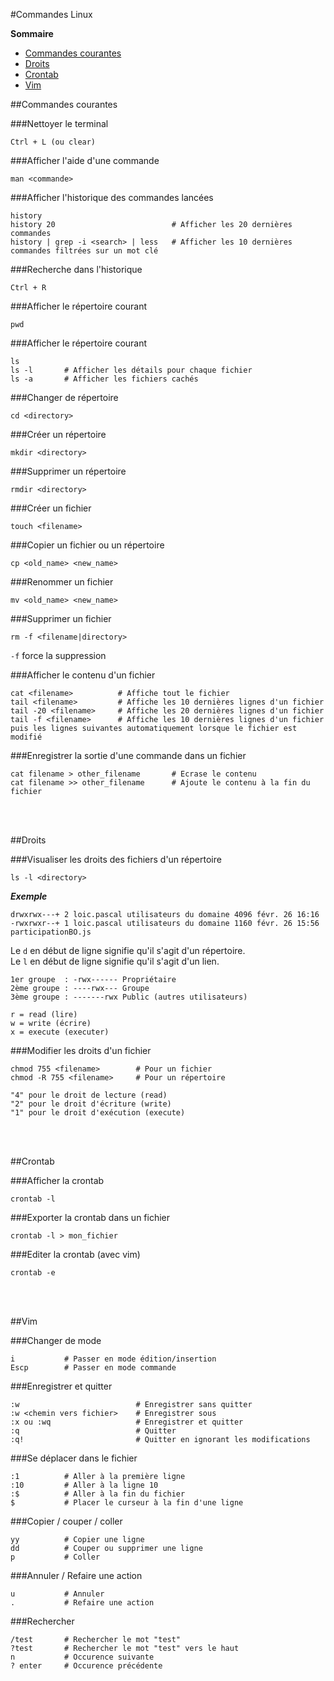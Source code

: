#Commandes Linux  

**Sommaire**

* [Commandes courantes](#commandes-courantes)
* [Droits](#droits)
* [Crontab](#crontab)
* [Vim](#vim)

##Commandes courantes

###Nettoyer le terminal
```
Ctrl + L (ou clear)
```

###Afficher l'aide d'une commande
```
man <commande>
```

###Afficher l'historique des commandes lancées
```
history
history 20							# Afficher les 20 dernières commandes
history | grep -i <search> | less	# Afficher les 10 dernières commandes filtrées sur un mot clé
```

###Recherche dans l'historique
```
Ctrl + R
```

###Afficher le répertoire courant
```
pwd
```

###Afficher le répertoire courant
```
ls
ls -l 		# Afficher les détails pour chaque fichier
ls -a 		# Afficher les fichiers cachés
```

###Changer de répertoire
```
cd <directory>
```

###Créer un répertoire
```
mkdir <directory>
```

###Supprimer un répertoire
```
rmdir <directory>
```

###Créer un fichier
```
touch <filename>
```

###Copier un fichier ou un répertoire
```
cp <old_name> <new_name>
```

###Renommer un fichier
```
mv <old_name> <new_name>
```

###Supprimer un fichier
```
rm -f <filename|directory>
```
`-f` force la suppression

###Afficher le contenu d'un fichier
```
cat <filename>			# Affiche tout le fichier
tail <filename>			# Affiche les 10 dernières lignes d'un fichier
tail -20 <filename>		# Affiche les 20 dernières lignes d'un fichier
tail -f <filename>		# Affiche les 10 dernières lignes d'un fichier puis les lignes suivantes automatiquement lorsque le fichier est modifié
```

###Enregistrer la sortie d'une commande dans un fichier
```
cat filename > other_filename		# Ecrase le contenu
cat filename >> other_filename		# Ajoute le contenu à la fin du fichier
```

<br><br>

##Droits

###Visualiser les droits des fichiers d'un répertoire
```
ls -l <directory>
```

***Exemple***
```
drwxrwx---+ 2 loic.pascal utilisateurs du domaine 4096 févr. 26 16:16
-rwxrwxr--+ 1 loic.pascal utilisateurs du domaine 1160 févr. 26 15:56 participationBO.js
```

Le `d` en début de ligne signifie qu'il s'agit d'un répertoire.  
Le `l` en début de ligne signifie qu'il s'agit d'un lien.  

```
1er groupe  : -rwx------ Propriétaire
2ème groupe : ----rwx--- Groupe
3ème groupe : -------rwx Public (autres utilisateurs)

r = read (lire)
w = write (écrire)
x = execute (executer) 
```

###Modifier les droits d'un fichier
```
chmod 755 <filename> 		# Pour un fichier
chmod -R 755 <filename> 	# Pour un répertoire
```

```
"4" pour le droit de lecture (read)
"2" pour le droit d'écriture (write)
"1" pour le droit d'exécution (execute)
```

<br><br>

##Crontab

###Afficher la crontab
```
crontab -l
```

###Exporter la crontab dans un fichier
```
crontab -l > mon_fichier
```

###Editer la crontab (avec vim)
```
crontab -e
```

<br><br>

##Vim

###Changer de mode
```
i 			# Passer en mode édition/insertion
Escp 		# Passer en mode commande
```

###Enregistrer et quitter
```
:w 							# Enregistrer sans quitter
:w <chemin vers fichier> 	# Enregistrer sous
:x ou :wq 					# Enregistrer et quitter
:q 							# Quitter
:q! 						# Quitter en ignorant les modifications
```

###Se déplacer dans le fichier
```
:1 			# Aller à la première ligne
:10 		# Aller à la ligne 10
:$ 			# Aller à la fin du fichier
$ 			# Placer le curseur à la fin d'une ligne
```

###Copier / couper / coller
```
yy 			# Copier une ligne
dd 			# Couper ou supprimer une ligne
p 			# Coller
```

###Annuler / Refaire une action
```
u 			# Annuler
. 			# Refaire une action
```

###Rechercher
```
/test		# Rechercher le mot "test"
?test		# Rechercher le mot "test" vers le haut
n 			# Occurence suivante
? enter		# Occurence précédente
```